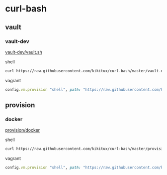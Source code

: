 # curl-bash

## vault

### vault-dev
[vault-dev/vault.sh](https://raw.githubusercontent.com/kikitux/curl-bash/master/vault-dev/vault.sh)

shell
```bash
curl https://raw.githubusercontent.com/kikitux/curl-bash/master/vault-dev/vault.sh | bash
```

vagrant
```ruby
config.vm.provision "shell", path: "https://raw.githubusercontent.com/kikitux/curl-bash/master/vault-dev/vault.sh"
```

## provision

### docker
[provision/docker](https://raw.githubusercontent.com/kikitux/curl-bash/master/provision/docker.sh)

shell
```bash
curl https://raw.githubusercontent.com/kikitux/curl-bash/master/provision/docker.sh | sudo bash
```

vagrant
```ruby
config.vm.provision "shell", path: "https://raw.githubusercontent.com/kikitux/curl-bash/master/provision/docker.sh"
```
